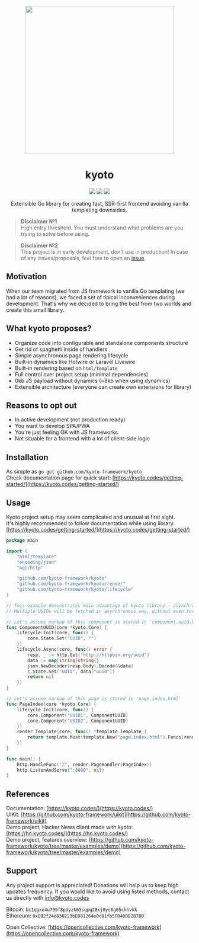 
<p align="center">
    <img width="400" src="https://raw.githubusercontent.com/kyoto-framework/kyoto/master/docs/v1/docs/assets/kyoto.svg" />
</p>

<h1 align="center">kyoto</h1>

<p align="center">
    <img src="https://img.shields.io/github/license/kyoto-framework/kyoto">
    <img src="https://goreportcard.com/badge/github.com/kyoto-framework/kyoto">
    <img src="https://pkg.go.dev/badge/github.com/kyoto-framework/kyoto.svg">
</p>

<p align="center">
    Extensible Go library for creating fast, SSR-first frontend avoiding vanilla templating downsides.
</p>

> **Disclaimer №1**  
> High entry threshold. You must understand what problems are you trying to solve before using.

> **Disclaimer №2**  
> This project is in early development, don't use in production! In case of any issues/proposals, feel free to open an [issue](https://github.com/kyoto-framework/kyoto/issues/new)

## Motivation

When our team migrated from JS framework to vanilla Go templating (we had a lot of reasons), we faced a set of tipical inconveniences during development. That's why we decided to bring the best from two worlds and create this small library.

## What kyoto proposes?

- Organize code into configurable and standalone components structure
- Get rid of spaghetti inside of handlers
- Simple asynchronous page rendering lifecycle
- Built-in dynamics like Hotwire or Laravel Livewire
- Built-in rendering based on `html/template`
- Full control over project setup (minimal dependencies)
- 0kb JS payload without dynamics (~8kb when using dynamics)
- Extensible architecture (everyone can create own extensions for library)

## Reasons to opt out

- In active development (not production ready)
- You want to develop SPA/PWA
- You're just feeling OK with JS frameworks
- Not situable for a frontend with a lot of client-side logic

## Installation

As simple as `go get github.com/kyoto-framework/kyoto`  
Check documentation page for quick start: [https://kyoto.codes/getting-started/](https://kyoto.codes/getting-started/)

## Usage

Kyoto project setup may seem complicated and unusual at first sight.  
It's highly recommended to follow documentation while using library: [https://kyoto.codes/getting-started/](https://kyoto.codes/getting-started/)  

```go
package main

import (
    "html/template"
    "encoding/json"
    "net/http"

    "github.com/kyoto-framework/kyoto"
    "github.com/kyoto-framework/kyoto/render"
    "github.com/kyoto-framework/kyoto/lifecycle"
)

// This example demonstrates main advantage of kyoto library - asynchronous lifecycle.
// Multiple UUIDs will be fetched in asynchronous way, without even touching goroutines and synchronization tools like sync.WaitGroup.

// Let's assume markup of this component is stored in 'component.uuid.html'
func ComponentUUID(core *kyoto.Core) {
    lifecycle.Init(core, func() {
        core.State.Set("UUID", "")
    })
    lifecycle.Async(core, func() error {
        resp, _ := http.Get("http://httpbin.org/uuid")
        data := map[string]string{}
        json.NewDecoder(resp.Body).Decode(&data)
        c.State.Set("UUID", data["uuid"])
        return nil
    })
}

// Let's assume markup of this page is stored in 'page.index.html'
func PageIndex(core *kyoto.Core) {
    lifecycle.Init(core, func() {
        core.Component("UUID1", ComponentUUID)
        core.Component("UUID2", ComponentUUID)
    })
    render.Template(core, func() *template.Template {
        return template.Must(template.New("page.index.html").Funcs(render.FuncMap(core)).ParseGlob("*.html"))
    })
}

func main() {
    http.HandleFunc("/", render.PageHandler(PageIndex))
    http.ListenAndServe(":8080", nil)
}

```

## References

Documentation: [https://kyoto.codes/](https://kyoto.codes/)  
UIKit: [https://github.com/kyoto-framework/uikit](https://github.com/kyoto-framework/uikit)  
Demo project, Hacker News client made with kyoto: [https://hn.kyoto.codes/](https://hn.kyoto.codes/)  
Demo project, features overview: [https://github.com/kyoto-framework/kyoto/tree/master/examples/demo](https://github.com/kyoto-framework/kyoto/tree/master/examples/demo)  

## Support

Any project support is appreciated! Donations will help us to keep high updates frequency. If you would like to avoid using listed methods, contact us directly with [info@kyoto.codes](mailto:info@kyoto.codes)  

Bitcoin: `bc1qgxe4u799f8pdyzk65sqpq28xj0yc6g05ckhvkk`  
Ethereum: `0xEB2f24e830223bE081264e0c81fb5FD4DDD2B7B0`

Open Collective: [https://opencollective.com/kyoto-framework](https://opencollective.com/kyoto-framework)
